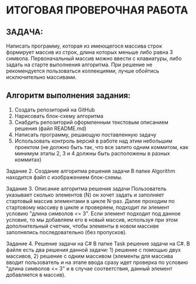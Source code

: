 # ИТОГОВАЯ ПРОВЕРОЧНАЯ РАБОТА
## ЗАДАЧА:
Написать программу, которая из имеющегося массива строк формирует массив из строк, длина которых меньше либо равна 3 символа. Первоначальный массив можно ввести с клавиатуры, либо задать на старте выполнения алгоритма. При решение не рекомендуется пользоваться коллекциями, лучше обойтись исключительно массивами.

## Алгоритм выполнения задания:
1. Создать репозиторий на GitHub
2. Нарисовать блок-схему алгоритма
3. Снабдить репозиторий оформленным текстовым описанием решения (файл README.md)
4. Написать программу, решающую поставленную задачу
5. Использовать контроль версий в работе над этим небольшим проектом (не должно быть так, что все залито одним коммитом, как минимум этапы 2, 3 и 4 должны быть расположены в разных коммитах)


Задание 2. Создание алгоритма решения задачи
В папке Algorithm находится файл с изображением блок-схемы.

Задание 3. Описание алгоритма решения задачи
Пользователь указывает сколько элементов (N) он хочет задать и заполняет стартовый массив элементами в цикле N-раз.
Далее проходим по стартовому массиву в цикле и проверяем, подходит ли элемент условию "длина символов <= 3". Если элемент подходит под данное условие, то мы добавляем его в новый массив, используя при этом дополнительный счетчик, чтобы элементы в новом массиве заполнялись последовательно (без пропусков).

Задание 4. Решение задачи на C#
В папке Task решение задачи на C#.
В файле есть два решения данной задачи: 1) решение с помощью двух массивов, 2) решение с одним массивом (элементы для массива вводит пользователь и на этапе ввода сразу идет проверка по условию "длина символов <= 3" и в случае соответствия, данный элемент добавляется в массив).
